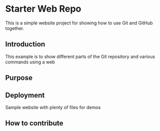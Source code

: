 # Starter Web Repo

This is a simple website project for showing how to use Git and GitHub together.

## Introduction

This example is to show different parts of the Git repository and various commands using a web

## Purpose

## Deployment

Sample website with plenty of files for demos
## How to contribute
